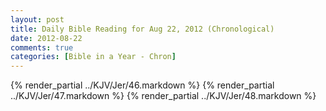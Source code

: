 ```yaml
---
layout: post
title: Daily Bible Reading for Aug 22, 2012 (Chronological)
date: 2012-08-22
comments: true
categories: [Bible in a Year - Chron]
---
```

{% render_partial ../KJV/Jer/46.markdown %}
{% render_partial ../KJV/Jer/47.markdown %}
{% render_partial ../KJV/Jer/48.markdown %}
